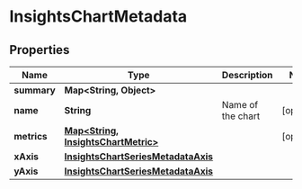

# InsightsChartMetadata


## Properties

| Name | Type | Description | Notes |
|------------ | ------------- | ------------- | -------------|
|**summary** | **Map&lt;String, Object&gt;** |  |  |
|**name** | **String** | Name of the chart |  [optional] |
|**metrics** | [**Map&lt;String, InsightsChartMetric&gt;**](InsightsChartMetric.md) |  |  [optional] |
|**xAxis** | [**InsightsChartSeriesMetadataAxis**](InsightsChartSeriesMetadataAxis.md) |  |  |
|**yAxis** | [**InsightsChartSeriesMetadataAxis**](InsightsChartSeriesMetadataAxis.md) |  |  |



